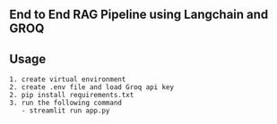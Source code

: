 ## End to End RAG Pipeline using Langchain and GROQ

## Usage

```
1. create virtual environment
2. create .env file and load Groq api key
2. pip install requirements.txt
3. run the following command
   - streamlit run app.py
```